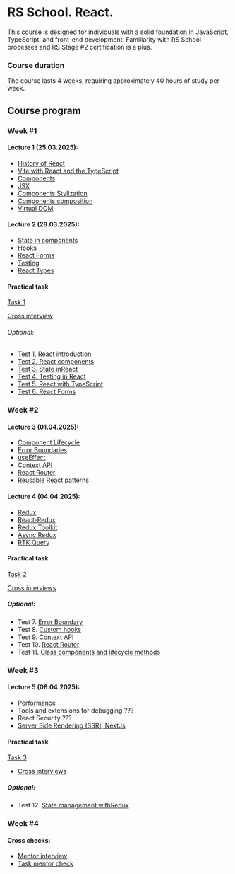 # RS School. React.

This course is designed for individuals with a solid foundation in JavaScript, TypeScript, and front-end development. Familiarity with RS School processes and RS Stage #2 certification is a plus.

### Course duration

The course lasts 4 weeks, requiring approximately 40 hours of study per week.

## Course program

### Week #1

#### Lecture 1 (25.03.2025):

- [History of React](modules/history/)
- [Vite with React and the TypeScript](modules/react-environment/)
- [Components](modules/components/)
- [JSX](modules/jsx/)
- [Components Stylization](modules/styling/)
- [Components composition](modules/components-composition/)
- [Virtual DOM](modules/virtual-dom/)

#### Lecture 2 (28.03.2025):

- [State in components](modules/state/)
- [Hooks](modules/hooks/)
- [React Forms](modules/forms/)
- [Testing](modules/testing/)
- [React Types](modules/typeChecking/)

#### Practical task

[Task 1](tasks/task_1/task_description.md)

[Cross interview](interviews/cross_interviews/cross_interview_1.md)

###### Optional:
- [Test 1. React introduction](https://www.geeksforgeeks.org/quizzes/introduction-to-react-1/)
- [Test 2. React components](https://www.geeksforgeeks.org/quizzes/functional-components/)
- [Test 3. State inReact](https://www.geeksforgeeks.org/quizzes/state-in-react/)
- [Test 4. Testing in React](https://www.geeksforgeeks.org/quizzes/testing-in-react/)
- [Test 5. React with TypeScript](https://www.geeksforgeeks.org/quizzes/react-with-typescript/)
- [Test 6. React Forms](https://www.geeksforgeeks.org/quizzes/react-forms/)

### Week #2

#### Lecture 3 (01.04.2025):

- [Component Lifecycle](modules/lifeCycle/)
- [Error Boundaries]()
- [useEffect]()
- [Context API](modules/context/)
- [React Router](modules/routing)
- [Reusable React patterns](modules/patterns/)

#### Lecture 4 (04.04.2025):

- [Redux](modules/redux)
- [React-Redux](modules/routing)
- [Redux Toolkit]()
- [Async Redux]()
- [RTK Query]()

#### Practical task

[Task 2](/)

[Cross interviews](/)

##### Optional:

- Test 7. [Error Boundary](https://www.geeksforgeeks.org/quizzes/error-boundaries-and-debugging/?ref=quiz_lbp)
- Test 8. [Custom hooks](https://www.geeksforgeeks.org/quizzes/custom-hooks/?ref=quiz_lbp)
- Test 9. [Context API](https://www.geeksforgeeks.org/quizzes/context-api/?ref=quiz_lbp)
- Test 10. [React Router](https://www.geeksforgeeks.org/quizzes/react-router/)
- Test 11. [Class components and lifecycle methods](https://www.geeksforgeeks.org/quizzes/class-components-and-lifecycle-methods/?ref=quiz_lbp)

### Week #3

#### Lecture 5 (08.04.2025):

- [Performance](modules/performance/)
- Tools and extensions for debugging ???
- React Security ???
- [Server Side Rendering (SSR), NextJs](modules/ssr-nextjs/)

#### Practical task

[Task 3]()

- [Cross interviews]()


##### Optional:

- Test 12. [State management withRedux](https://www.geeksforgeeks.org/quizzes/state-management-with-redux/?ref=quiz_lbp)

### Week #4

#### Cross checks:

- [Mentor interview](interviews/final_interview/final_interview.md)
- [Task mentor check]()
